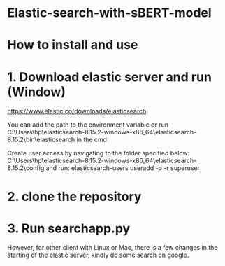 # Elastic-search-with-sBERT-model

# How to install and use

# 1. Download elastic server and run (Window)

https://www.elastic.co/downloads/elasticsearch

You can add the path to the environment variable or run C:\Users\hp\elasticsearch-8.15.2-windows-x86_64\elasticsearch-8.15.2\bin\elasticsearch in the cmd

Create user access by navigating to the folder specified below:
C:\Users\hp\elasticsearch-8.15.2-windows-x86_64\elasticsearch-8.15.2\config
and run:
elasticsearch-users useradd <username> -p <password> -r superuser

# 2. clone the repository

# 3. Run searchapp.py

However, for other client with Linux or Mac, there is a few changes in the starting of the elastic server, kindly do some search on google.

